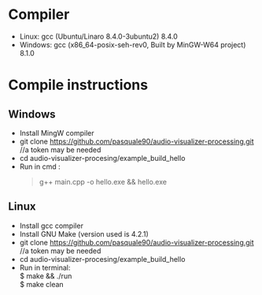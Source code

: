 # Compiler 
  - Linux: gcc (Ubuntu/Linaro 8.4.0-3ubuntu2) 8.4.0
  - Windows: gcc (x86_64-posix-seh-rev0, Built by MinGW-W64 project) 8.1.0

# Compile instructions

  ## Windows
  - Install MingW compiler
  - git clone https://github.com/pasquale90/audio-visualizer-processing.git //a token may be needed
  - cd audio-visualizer-procesing/example_build_hello
  - Run in cmd : <br />
	> g++ main.cpp -o hello.exe && hello.exe



  ## Linux
  - Install gcc compiler
  - Install GNU Make (version used is 4.2.1)
  - git clone https://github.com/pasquale90/audio-visualizer-processing.git //a token may be needed
  - cd audio-visualizer-procesing/example_build_hello
  - Run in terminal:<br />
	$ make && ./run <br />
	$ make clean
  
  
